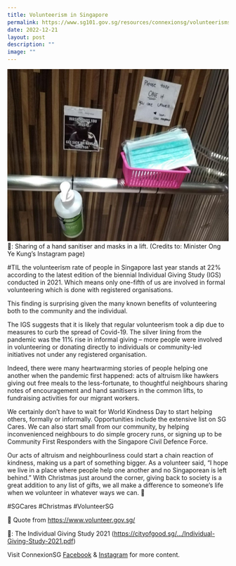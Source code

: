 ```yaml
---
title: Volunteerism in Singapore
permalink: https://www.sg101.gov.sg/resources/connexionsg/volunteerismsg
date: 2022-12-21
layout: post
description: ""
image: ""
---
```

![](/images/connexionsg/2023/volunteerism.jpg)
📸: Sharing of a hand sanitiser and masks in a lift. (Credits to: Minister Ong Ye Kung’s Instagram page)

#TIL the volunteerism rate of people in Singapore last year stands at 22% according to the latest edition of the biennial Individual Giving Study (IGS) conducted in 2021. Which means only one-fifth of us are involved in formal volunteering which is done with registered organisations.

This finding is surprising given the many known benefits of volunteering both to the community and the individual.

The IGS suggests that it is likely that regular volunteerism took a dip due to measures to curb the spread of Covid-19. The silver lining from the pandemic was the 11% rise in informal giving – more people were involved in volunteering or donating directly to individuals or community-led initiatives not under any registered organisation.

Indeed, there were many heartwarming stories of people helping one another when the pandemic first happened: acts of altruism like hawkers giving out free meals to the less-fortunate, to thoughtful neighbours sharing notes of encouragement and hand sanitisers in the common lifts, to fundraising activities for our migrant workers.

We certainly don’t have to wait for World Kindness Day to start helping others, formally or informally. Opportunities include the extensive list on SG Cares. We can also start small from our community, by helping inconvenienced neighbours to do simple grocery runs, or signing up to be Community First Responders with the Singapore Civil Defence Force.

Our acts of altruism and neighbourliness could start a chain reaction of kindness, making us a part of something bigger. As a volunteer said, “I hope we live in a place where people help one another and no Singaporean is left behind.” With Christmas just around the corner, giving back to society is a great addition to any list of gifts, we all make a difference to someone’s life when we volunteer in whatever ways we can. 🥰

#SGCares #Christmas #VolunteerSG

📝 Quote from https://www.volunteer.gov.sg/ 

🔗: The Individual Giving Study 2021 (https://cityofgood.sg/.../Individual-Giving-Study-2021.pdf)

Visit ConnexionSG [Facebook](https://www.facebook.com/ConnexionSG) & [Instagram](https://www.instagram.com/connexionsg/) for more content.